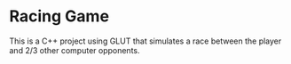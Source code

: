 # Racing Game

This is a C++ project using GLUT that simulates a race between the player and 2/3 other computer opponents. 

